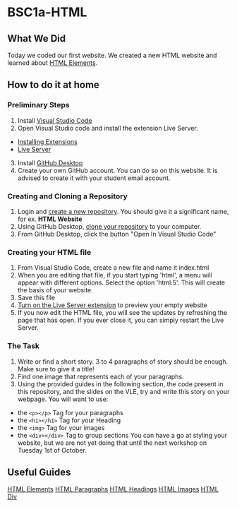 # BSC1a-HTML

## What We Did
Today we coded our first website. We created a new HTML website and learned about [HTML Elements](https://www.w3schools.com/html/html_elements.asp).

## How to do it at home

### Preliminary Steps
1. Install [Visual Studio Code](https://code.visualstudio.com/)
2. Open Visual Studio code and install the extension Live Server.
  - [Installing Extensions](https://code.visualstudio.com/docs/editor/extension-marketplace)
  - [Live Server](https://marketplace.visualstudio.com/items?itemName=ritwickdey.LiveServer)
3. Install [GitHub Desktop](https://desktop.github.com/download/)
4. Create your own GitHub account. You can do so on this website. It is advised to create it with your student email account.

### Creating and Cloning a Repository
1. Login and [create a new repository](https://docs.github.com/en/repositories/creating-and-managing-repositories/creating-a-new-repository). You should give it a significant name, for ex. **HTML Website**
2. Using GitHub Desktop, [clone your repository](https://docs.github.com/en/repositories/creating-and-managing-repositories/cloning-a-repository?tool=desktop) to your computer.
3. From GitHub Desktop, click the button "Open In Visual Studio Code"

### Creating your HTML file
1. From Visual Studio Code, create a new file and name it index.html
2. When you are editing that file, if you start typing 'html', a menu will appear with different options. Select the option 'html:5'. This will create the basis of your website.
3. Save this file
4. [Turn on the Live Server extension](https://marketplace.visualstudio.com/items?itemName=ritwickdey.LiveServer) to preview your empty website
5. If you now edit the HTML file, you will see the updates by refreshing the page that has open. If you ever close it, you can simply restart the Live Server.

### The Task
1. Write or find a short story. 3 to 4 paragraphs of story should be enough. Make sure to give it a title!
2. Find one image that represents each of your paragraphs.
3. Using the provided guides in the following section, the code present in this repository, and the slides on the VLE, try and write this story on your webpage. You will want to use:
  - the `<p></p>` Tag for your paragraphs
  - the `<h1></h1>` Tag for your Heading
  - the `<img>` Tag for your images
  - the `<div></div>` Tag to group sections
You can have a go at styling your website, but we are not yet doing that until the next workshop on Tuesday 1st of October.

## Useful Guides
[HTML Elements](https://www.w3schools.com/html/html_elements.asp)
[HTML Paragraphs](https://www.w3schools.com/html/html_paragraphs.asp)
[HTML Headings](https://www.w3schools.com/htmL/html_headings.asp)
[HTML Images](https://www.w3schools.com/html/html_images.asp)
[HTML Div](https://www.w3schools.com/tags/tag_div.asp)
